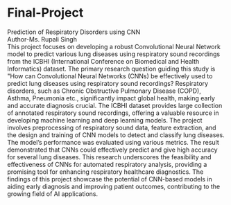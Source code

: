 # Final-Project
Prediction of Respiratory Disorders using CNN
<br>
Author-Ms. Rupali Singh
<br>
This project focuses on developing a robust Convolutional Neural Network model to predict various lung diseases using respiratory sound recordings from the ICBHI (International Conference on Biomedical and Health Informatics) dataset. The primary research question guiding this study is "How can Convolutional Neural Networks (CNNs) be effectively used to predict lung diseases using respiratory sound recordings? Respiratory disorders, such as Chronic Obstructive Pulmonary Disease (COPD), Asthma, Pneumonia etc., significantly impact global health, making early and accurate diagnosis crucial. The ICBHI dataset provides large collection of annotated respiratory sound recordings, offering a valuable resource in developing machine learning and deep learning models. The project involves preprocessing of respiratory sound data, feature extraction, and the design and training of CNN models to detect and classify lung diseases. The model’s performance was evaluated using various metrics. The result demonstrated that CNNs could effectively predict and give high accuracy for several lung diseases. This research underscores the feasibility and effectiveness of CNNs for automated respiratory analysis, providing a promising tool for enhancing respiratory healthcare diagnostics. The findings of this project showcase the potential of CNN-based models in aiding early diagnosis and improving patient outcomes, contributing to the growing field of AI applications.


